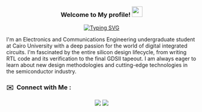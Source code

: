 <h3 align="center">
  Welcome to My profile!
  <img src="https://media.giphy.com/media/hvRJCLFzcasrR4ia7z/giphy.gif" width="28">
</h3>

<!-- Typing SVG by DenverCoder1 - https://github.com/DenverCoder1/readme-typing-svg -->
<p align="center">
  <a href="https://git.io/typing-svg"><img src="https://readme-typing-svg.demolab.com?font=Fira+Code&size=22&pause=1000&color=36BCF7FF&center=true&vCenter=true&width=440&height=45&separator=%3C&lines=while+(!(succeed+%3D+try()));" alt="Typing SVG" /></a>
</p> 

I'm an Electronics and Communications Engineering undergraduate student at Cairo University with a deep passion for the world of digital integrated circuits. I'm fascinated by the entire silicon design lifecycle, from writing RTL code and its verification to the final GDSII tapeout. I am always eager to learn about new design methodologies and cutting-edge technologies in the semiconductor industry.


### ✉️ &nbsp;Connect with Me :
<p align="center">
<a href="https://www.linkedin.com/in/mo2menwael/" target="_blank"><img src="https://img.shields.io/badge/LinkedIn-0077B5?style=for-the-badge&logo=linkedin&logoColor=white"/></a>
<a href="mailto:moamenwael7@gmail.com"><img src="https://img.shields.io/badge/Gmail-D14836?style=for-the-badge&logo=gmail&logoColor=white"/></a>
</p>
